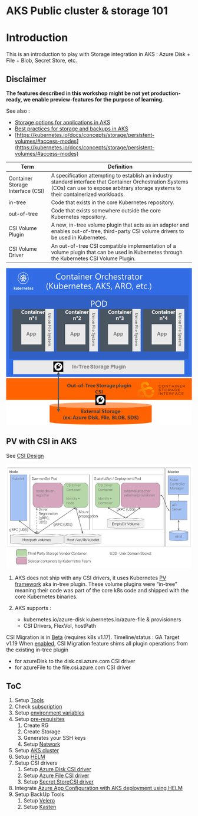 # AKS Public cluster &amp; storage 101

# Introduction
This is an introduction to play with Storage integration in AKS : Azure Disk + File + Blob, Secret Store, etc.


## **Disclaimer**

**The features described in this workshop might be not yet production-ready, we enable preview-features for the purpose of learning.**

See also :

- [Storage options for applications in AKS](https://docs.microsoft.com/en-us/azure/aks/concepts-storage)
- [Best practices for storage and backups in AKS](https://docs.microsoft.com/en-us/azure/aks/operator-best-practices-storage) 
- [https://kubernetes.io/docs/concepts/storage/persistent-volumes/#access-modes](https://kubernetes.io/docs/concepts/storage/persistent-volumes/#access-modes)



| Term                              |      Definition      |
|-----------------------------------|--------------------|
| Container Storage Interface (CSI) | A specification attempting to establish an industry standard interface that Container Orchestration Systems (COs) can use to expose arbitrary storage systems to their containerized workloads.|
| in-tree                           | Code that exists in the core Kubernetes repository. |
| out-of-tree                       | Code that exists somewhere outside the core Kubernetes repository. |
| CSI Volume Plugin                 | A new, in-tree volume plugin that acts as an adapter and enables out-of-tree, third-party CSI volume drivers to be used in Kubernetes. |
| CSI Volume Driver                 | An out-of-tree CSI compatible implementation of a volume plugin that can be used in Kubernetes through the Kubernetes CSI Volume Plugin. |

![Persistent storage integration ](./img/Persistent_storage_integration_with_k8s.png)

## PV with CSI in AKS

See [CSI Design](https://github.com/kubernetes/community/blob/master/contributors/design-proposals/storage/container-storage-interface.md)

![High-Level Architecture](./img/csi_design.png)


1. AKS does not ship with any CSI drivers, it uses Kubernetes [PV framework](https://kubernetes.io/docs/concepts/storage/volumes/#azuredisk) aka in-tree plugin. These volume plugins were “in-tree” meaning their code was part of the core k8s code and shipped with the core Kubernetes binaries.

2. AKS supports :
   - kubernetes.io/azure-disk kubernetes.io/azure-file & provisioners
   - CSI Drivers, FlexVol, hostPath

CSI Migration is in [Beta](https://kubernetes.io/blog/2019/12/09/kubernetes-1-17-feature-csi-migration-beta) (requires k8s v1.17). 
Timeline/status : GA Target v1.19
When [enabled](https://kubernetes.io/docs/reference/command-line-tools-reference/feature-gates/#feature-gates-for-alpha-or-beta-features), CSI Migration feature shims all plugin operations from the existing in-tree plugin
   - for azureDisk to the disk.csi.azure.com CSI driver
   - for azureFile to the file.csi.azure.com CSI driver


## ToC

1. Setup [Tools](tools.md)
1. Check [subscription](subscription.md)
1. Setup [environment variables](set-var.md)
1. Setup [pre-requisites](setup-prereq.md)
   1. Create RG
   1. Create Storage
   1. Generates your SSH keys
   1. Setup [Network](setup-network.md)
1. Setup [AKS cluster](setup-aks.md)
1. Setup [HELM](setup-helm.md)
1. Setup CSI drivers
   1. Setup [Azure Disk CSI driver](setup-store-CSI-driver-azure-disk.md)
   1. Setup [Azure File CSI driver](setup-store-CSI-driver-azure-file.md)
   1. Setup [Secret StoreCSI driver](setup-store-CSI-driver-secrets.md)
1. Integrate [Azure App Configuration with AKS deployment using HELM](https://docs.microsoft.com/en-us/azure/azure-app-configuration/integrate-kubernetes-deployment-helm)
1. Setup BackUp Tools
   1. Setup [Velero](setup-velero.md)
   1. Setup [Kasten](setup-kasten.md)